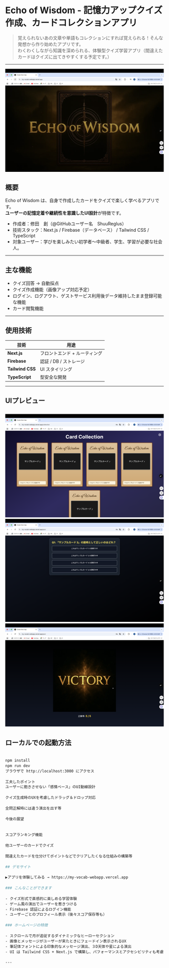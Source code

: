 # Echo of Wisdom - 記憶力アップクイズ作成、カードコレクションアプリ

> 覚えられないあの文章や単語もコレクションにすれば覚えられる！そんな発想から作り始めたアプリです。  
> わくわくしながら知識を深められる、体験型クイズ学習アプリ（間違えたカードはクイズに出てきやすくする予定です。）

---
![アプリトップ画面](./public/top_screenshot1.png)

## 概要

Echo of Wisdom は、自身で作成したカードをクイズで楽しく学べるアプリです。  
**ユーザーの記憶定着や継続性を意識したUI設計**が特徴です。

- 作成者：修田　創（@GitHubユーザー名　ShuuReglus）
- 技術スタック：Next.js / Firebase（データベース） / Tailwind CSS / TypeScript
- 対象ユーザー：学びを楽しみたい初学者〜中級者、学生、学習が必要な社会人。

---

## 主な機能

- クイズ回答 → 自動採点
- クイズ作成機能（画像アップ対応予定）
- ログイン、ログアウト、ゲストサービス利用後データ維持したまま登録可能な機能
- カード閲覧機能


---

## 使用技術

| 技術         | 用途                      |
|--------------|---------------------------|
| **Next.js**  | フロントエンド + ルーティング |
| **Firebase** | 認証 / DB / ストレージ     |
| **Tailwind CSS** | UI スタイリング           |
| **TypeScript** | 型安全な開発              |

---

## UIプレビュー

![コレクション画面](public/corekusyonn1.png)
![クイズ画面](public/quiz1.png)
![正解画面](public/cliar1.png)
---

## ローカルでの起動方法

```bash

npm install
npm run dev
ブラウザで http://localhost:3000 にアクセス

工夫したポイント
ユーザーに飽きさせない「感情ベース」のUI動線設計

クイズ生成時のUXを考慮したドラッグ＆ドロップ対応

全問正解時には違う演出を出す等

今後の展望


スコアランキング機能

他ユーザーのカードでクイズ

間違えたカードを仕分けてポイントなどでクリアしたくなる仕組みの構築等

## デモサイト

▶アプリを体験してみる → https://my-vocab-webapp.vercel.app

### こんなことができます

- クイズ形式で直感的に楽しめる学習体験
- ゲーム風の演出でユーザーを惹きつける
- Firebase 認証によるログイン機能
- ユーザーごとのプロフィール表示（後々スコア保存等も）

### ホームページの特徴

- スクロールで月が追従するダイナミックなヒーローセクション
- 画像とメッセージがユーザーが来たときにフェードイン表示されるUX
- 筆記体フォントによる印象的なメッセージ演出、３D天体や星による演出
- UI は Tailwind CSS + Next.js で構築し、パフォーマンスとアクセシビリティも考慮

---





